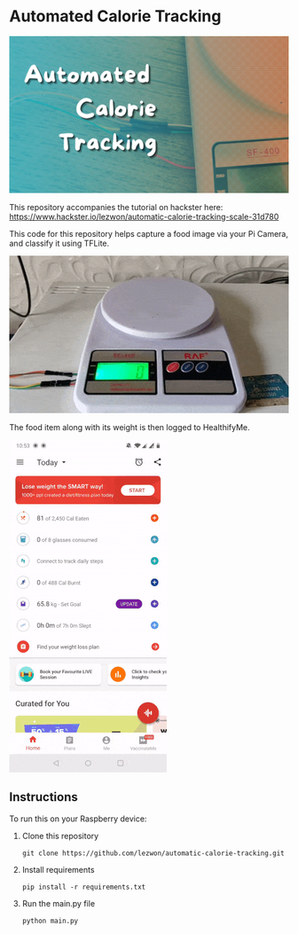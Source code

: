 # Automated Calorie Tracking

<img src="meta/Automated Calorie Tracking.png"/>

This repository accompanies the tutorial on hackster here: 
https://www.hackster.io/lezwon/automatic-calorie-tracking-scale-31d780


This code for this repository helps capture a food image via your Pi Camera, and classify it using TFLite. 

<img src="meta/place_apple.gif"/>

The food item along with its weight is then logged to HealthifyMe.


<img src="meta/healthifyme.gif"/>


## Instructions

To run this on your Raspberry device:

1. Clone this repository
    ```
    git clone https://github.com/lezwon/automatic-calorie-tracking.git
    ```
2. Install requirements
    ```
    pip install -r requirements.txt
    ```
3. Run the main.py file
    ```
    python main.py
    ```
